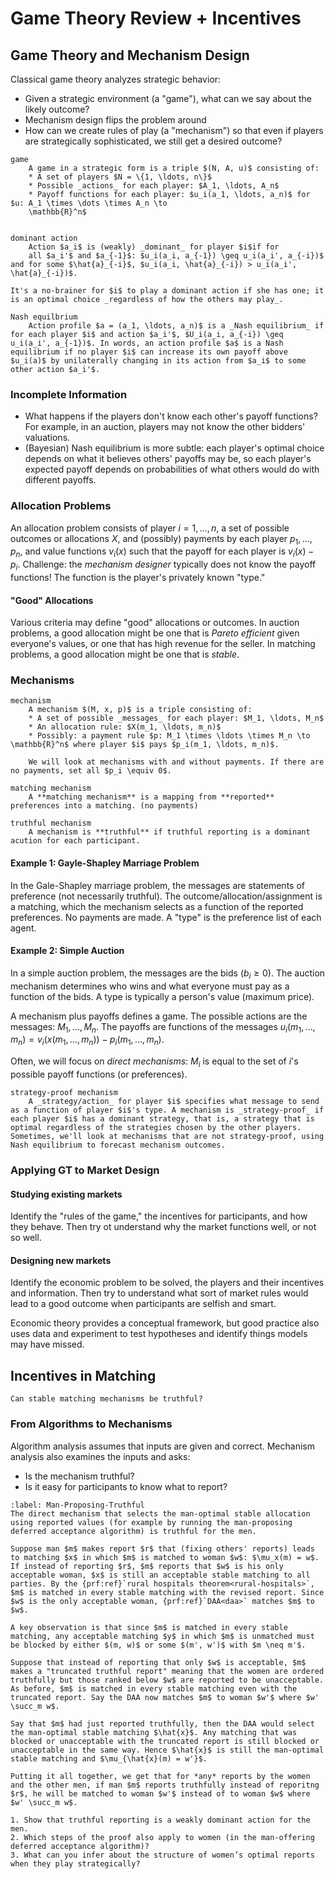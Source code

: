# Game Theory Review + Incentives

## Game Theory and Mechanism Design

Classical game theory analyzes strategic behavior:
* Given a strategic environment (a "game"), what can we say about the likely outcome?
* Mechanism design flips the problem around
* How can we create rules of play (a "mechanism") so that even if players are strategically sophisticated,
    we still get a desired outcome?


```{glossary}
game
    A game in a strategic form is a triple $(N, A, u)$ consisting of:
    * A set of players $N = \{1, \ldots, n\}$
    * Possible _actions_ for each player: $A_1, \ldots, A_n$
    * Payoff functions for each player: $u_i(a_1, \ldots, a_n)$ for $u: A_1 \times \dots \times A_n \to
    \mathbb{R}^n$


dominant action
    Action $a_i$ is (weakly) _dominant_ for player $i$if for
    all $a_i'$ and $a_{-1}$: $u_i(a_i, a_{-1}) \geq u_i(a_i', a_{-i})$ and for some $\hat{a}_{-i}$, $u_i(a_i, \hat{a}_{-i}) > u_i(a_i', \hat{a}_{-i})$.
```

```{tip} Intuition
It's a no-brainer for $i$ to play a dominant action if she has one; it is an optimal choice _regardless of how the others may play_.
```

```{glossary}
Nash equilbrium
    Action profile $a = (a_1, \ldots, a_n)$ is a _Nash equilibrium_ if for each player $i$ and action $a_i'$, $U_i(a_i, a_{-i}) \geq u_i(a_i', a_{-1})$. In words, an action profile $a$ is a Nash equilibrium if no player $i$ can increase its own payoff above $u_i(a)$ by unilaterally changing in its action from $a_i$ to some other action $a_i'$.
```


### Incomplete Information
* What happens if the players don't know each other's payoff functions? For example, in an auction, players may
not know the other bidders' valuations.
* (Bayesian) Nash equilibrium is more subtle: each player's optimal choice depends on what it believes others' payoffs may be,
so each player's expected payoff depends on probabilities of what others would do with different payoffs.

### Allocation Problems

An allocation problem consists of player $i = 1, \ldots, n$, a set of possible outcomes or allocations $X$, and
(possibly) payments by each player $p_1, \ldots, p_n$, and value functions $v_i(x)$ such that the payoff for each
player is $v_i(x) - p_i$.
Challenge:  the _mechanism designer_ typically does not know the payoff functions! The function is the player's privately known "type."

#### "Good" Allocations
Various criteria may define "good" allocations or outcomes. In auction problems, a good allocation might be one that is _Pareto efficient_ given everyone's values, or one that has high revenue for the seller. In matching problems, a good allocation might be one that is _stable_.

### Mechanisms

```{glossary}
mechanism
    A mechanism $(M, x, p)$ is a triple consisting of:
    * A set of possible _messages_ for each player: $M_1, \ldots, M_n$
    * An allocation rule: $X(m_1, \ldots, m_n)$
    * Possibly: a payment rule $p: M_1 \times \ldots \times M_n \to \mathbb{R}^n$ where player $i$ pays $p_i(m_1, \ldots, m_n)$.

    We will look at mechanisms with and without payments. If there are no payments, set all $p_i \equiv 0$.

matching mechanism
    A **matching mechanism** is a mapping from **reported** preferences into a matching. (no payments)

truthful mechanism
    A mechanism is **truthful** if truthful reporting is a dominant acution for each participant.

```

#### Example 1: Gayle-Shapley Marriage Problem
In the Gale-Shapley marriage problem, the messages are statements of preference (not necessarily truthful). The outcome/allocation/assignment is a matching, which the mechanism selects as a function of the reported preferences. No payments are made. A "type" is the preference list of each agent.

#### Example 2: Simple Auction
In a simple auction problem, the messages are the bids $(b_i \geq 0)$. The auction mechanism determines who wins and what everyone must pay as a function of the bids. A type is typically a person's value (maximum price).

A mechanism plus payoffs defines a game. The possible actions are the messages: $M_1, \ldots, M_n$. The payoffs are functions of the messages $u_i(m_1, \ldots, m_n) = v_{i}\left(x\left(m_{1},\ldots,m_{n}\right)\right) - p_i(m_1, \ldots, m_n).$

Often, we will focus on _direct mechanisms_: $M_i$ is equal to the set of $i$'s possible payoff functions (or preferences).

```{glossary}
strategy-proof mechanism
    A _strategy/action_ for player $i$ specifies what message to send as a function of player $i$'s type. A mechanism is _strategy-proof_ if each player $i$ has a dominant strategy, that is, a strategy that is optimal regardless of the strategies chosen by the other players. Sometimes, we'll look at mechanisms that are not strategy-proof, using Nash equilibrium to forecast mechanism outcomes.
```

### Applying GT to Market Design

#### Studying existing markets
Identify the "rules of the game," the incentives for participants, and how they behave. Then try ot understand why the market functions well, or not so well.

#### Designing new markets
Identify the economic problem to be solved, the players and their incentives and information. Then try to understand what sort of market rules would lead to a good outcome when participants are selfish and smart.

Economic theory provides a conceptual framework, but good practice also uses data and experiment to test hypotheses and identify things models may have missed.

## Incentives in Matching

```{admonition} Question
Can stable matching mechanisms be truthful?
```

### From Algorithms to Mechanisms

Algorithm analysis assumes that inputs are given and correct. Mechanism analysis also examines the inputs and asks:
* Is the mechanism truthful?
* Is it easy for participants to know what to report?


```{prf:theorem} Man-Proposing Mechanism is Truthful for Men
:label: Man-Proposing-Truthful
The direct mechanism that selects the man-optimal stable allocation using reported values (for example by running the man-proposing deferred acceptance algorithm) is truthful for the men.
```

```{prf:proof}
Suppose man $m$ makes report $r$ that (fixing others' reports) leads to matching $x$ in which $m$ is matched to woman $w$: $\mu_x(m) = w$. If instead of reporting $r$, $m$ reports that $w$ is his only acceptable woman, $x$ is still an acceptable stable matching to all parties. By the {prf:ref}`rural hospitals theorem<rural-hospitals>`, $m$ is matched in every stable matching with the revised report. Since $w$ is the only acceptable woman, {prf:ref}`DAA<daa>` matches $m$ to $w$. 

A key observation is that since $m$ is matched in every stable matching, any acceptable matching $y$ in which $m$ is unmatched must be blocked by either $(m, w)$ or some $(m', w')$ with $m \neq m'$.

Suppose that instead of reporting that only $w$ is acceptable, $m$ makes a "truncated truthful report" meaning that the women are ordered truthfully but those ranked below $w$ are reported to be unacceptable. As before, $m$ is matched in every stable matching even with the truncated report. Say the DAA now matches $m$ to woman $w'$ where $w' \succ_m w$. 

Say that $m$ had just reported truthfully, then the DAA would select the man-optimal stable matching $\hat{x}$. Any matching that was blocked or unacceptable with the truncated report is still blocked or unacceptable in the same way. Hence $\hat{x}$ is still the man-optimal stable matching and $\mu_{\hat{x}(m) = w'}$.

Putting it all together, we get that for *any* reports by the women and the other men, if man $m$ reports truthfully instead of reporitng $r$, he will be matched to woman $w'$ instead of to woman $w$ where $w' \succ_m w$.
```

```{admonition} Exercise
1. Show that truthful reporting is a weakly dominant action for the men.
2. Which steps of the proof also apply to women (in the man-offering deferred acceptance algorithm)?
3. What can you infer about the structure of women’s optimal reports when they play strategically?
```

